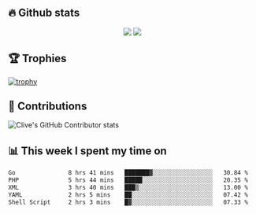 ## &#128293; Github stats

<!-- GitHub Readme Streak Stats - https://github.com/DenverCoder1/github-readme-streak-stats -->
<p align="center">

<picture>
  <source 
    srcset="https://github-readme-stats.vercel.app/api?username=clivewalkden&count_private=true&show_icons=true&theme=darcula"
    media="(prefers-color-scheme: dark)"
  />
  <source
    srcset="https://github-readme-stats.vercel.app/api?username=clivewalkden&count_private=true&show_icons=true&theme=calm"
    media="(prefers-color-scheme: light), (prefers-color-scheme: no-preference)"
  />
  <img src="https://github-readme-stats.vercel.app/api?username=clivewalkden&count_private=true&show_icons=true&theme=darcula" />
</picture>

<a href="https://git.io/streak-stats" target="_blank">
  <img src="http://github-readme-streak-stats.herokuapp.com?user=clivewalkden&theme=darcula&date_format=j%20M%5B%20Y%5D" />
</a>

</p>

## &#127942; Trophies
[![trophy](https://github-profile-trophy.vercel.app/?username=clivewalkden&theme=onedark)](https://github.com/clivewalkden/github-profile-trophy)

## &#129309; Contributions
![Clive's GitHub Contributor stats](https://github-contributor-stats.vercel.app/api?username=clivewalkden)

## &#128202; This week I spent my time on
<!--START_SECTION:waka-->

```txt
Go               8 hrs 41 mins   ███████▓░░░░░░░░░░░░░░░░░   30.84 %
PHP              5 hrs 44 mins   █████░░░░░░░░░░░░░░░░░░░░   20.35 %
XML              3 hrs 40 mins   ███▒░░░░░░░░░░░░░░░░░░░░░   13.00 %
YAML             2 hrs 5 mins    ██░░░░░░░░░░░░░░░░░░░░░░░   07.42 %
Shell Script     2 hrs 3 mins    █▓░░░░░░░░░░░░░░░░░░░░░░░   07.33 %
```

<!--END_SECTION:waka-->
